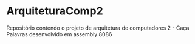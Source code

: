 # ArquiteturaComp2
Repositório contendo o projeto de arquitetura de computadores 2 - Caça Palavras desenvolvido em assembly 8086
